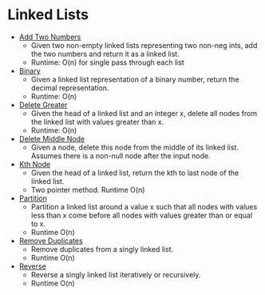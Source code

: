 # Linked Lists
* [Add Two Numbers](addTwoNumbers.py)
	* Given two non-empty linked lists representing two non-neg ints, add the two numbers and return it as a linked list.
	* Runtime: O(n) for single pass through each list
* [Binary](binary.py)
	* Given a linked list representation of a binary number, return the decimal representation.
	* Runtime: O(n)
* [Delete Greater](deleteGreater.py)
	* Given the head of a linked list and an integer x, delete all nodes from the linked list with values greater than x.
	* Runtime: O(n)
* [Delete Middle Node](deleteMiddleNode.py)
	* Given a node, delete this node from the middle of its linked list. Assumes there is a non-null node after the input node.
* [Kth Node](kth_node.py)
	* Given the head of a linked list, return the kth to last node of the linked list.
	* Two pointer method. Runtime O(n)
* [Partition](partition.py)
	* Partition a linked list around a value x such that all nodes with values less than x come before all nodes with values greater than or equal to x.
	* Runtime O(n)
* [Remove Duplicates](removeDups.py)
	* Remove duplicates from a singly linked list. 
	* Runtime O(n)
* [Reverse](reverseLinkedlst.py)
	* Reverse a singly linked list iteratively or recursively.
	* Runtime O(n)
